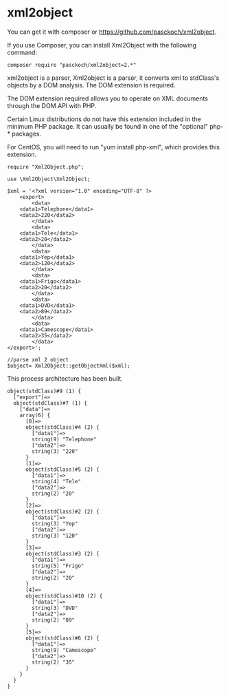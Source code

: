 # xml2object

You can get it with composer or https://github.com/pasckoch/xml2object.

If you use Composer, you can install Xml2Object  with the following command:

`
composer require "pasckoch/xml2object=2.*"
`

xml2object is a parser, Xml2object is a parser, it converts xml to stdClass's objects by a DOM analysis. 
The DOM extension is required.

The DOM extension required allows you to operate on XML documents through the DOM API with PHP. 

Certain Linux distributions do not have this extension included in the minimum PHP package. It can usually be found in one of the "optional" php-* packages.

For CentOS, you will need to run "yum install php-xml", which provides this extension.


    require "Xml2Object.php";
    
    use \Xml2Object\Xml2Object;

    $xml = '<?xml version="1.0" encoding="UTF-8" ?>
        <export>
            <data>
		<data1>Telephone</data1>
		<data2>220</data2>
            </data>
            <data>
		<data1>Tele</data1>
		<data2>20</data2>
            </data>
            <data>
		<data1>Yep</data1>
		<data2>120</data2>
            </data>
            <data>
		<data1>Frigo</data1>
		<data2>20</data2>
            </data>
            <data>
		<data1>DVD</data1>
		<data2>89</data2>
            </data>
            <data>
		<data1>Camescope</data1>
		<data2>35</data2>
            </data>
    </export>';

    //parse xml 2 object
    $object= Xml2Object::getObjectXml($xml);

This process architecture has been built.

```		    
object(stdClass)#9 (1) {
  ["export"]=>
  object(stdClass)#7 (1) {
    ["data"]=>
    array(6) {
      [0]=>
      object(stdClass)#4 (2) {
        ["data1"]=>
        string(9) "Telephone"
        ["data2"]=>
        string(3) "220"
      }
      [1]=>
      object(stdClass)#5 (2) {
        ["data1"]=>
        string(4) "Tele"
        ["data2"]=>
        string(2) "20"
      }
      [2]=>
      object(stdClass)#2 (2) {
        ["data1"]=>
        string(3) "Yep"
        ["data2"]=>
        string(3) "120"
      }
      [3]=>
      object(stdClass)#3 (2) {
        ["data1"]=>
        string(5) "Frigo"
        ["data2"]=>
        string(2) "20"
      }
      [4]=>
      object(stdClass)#10 (2) {
        ["data1"]=>
        string(3) "DVD"
        ["data2"]=>
        string(2) "89"
      }
      [5]=>
      object(stdClass)#6 (2) {
        ["data1"]=>
        string(9) "Camescope"
        ["data2"]=>
        string(2) "35"
      }
    }
  }
}
```
